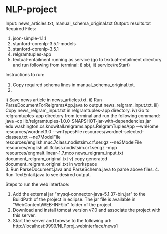 # NLP-project

Input:  news_articles.txt, 
	    manual_schema_original.txt
Output: results.txt
Required Files: 
1. json-simple-1.1.1
2. stanford-corenlp-3.5.1-models
3. stanford-corenlp-3.5.1
4. relgramtuples-app
5. textual-entailment running as service (go to textual-entailment directory and run following from terminal: i) sbt, ii) service/reStart)

Instructions to run:
1.   Copy required schema lines in manual_schema_original.txt.
2. 
i)   Save news article in news_articles.txt.
ii)  Run ParseDocumentForRelgramsApp.java to output news_relgram_input.txt.
iii) Copy news_relgram_input.txt in relgramtuples-app directory.
iv)  Go to relgramtuples-app directory from terminal and run the following command:
	 java -cp lib/relgramtuples-1.0.0-SNAPSHOT-jar-with-dependencies.jar edu.washington.cs.knowitall.relgrams.apps.RelgramTuplesApp --wnHome resources/wordnet3.0 --wnTypesFile resources/wordnet-selected-classes.txt --ne7ModelFile resources/english.muc.7class.nodistsim.crf.ser.gz --ne3ModelFile resources/english.all.3class.nodistsim.crf.ser.gz -mpp resources/engmalt.linear-1.7.mco news_relgram_input.txt document_relgram_original.txt
v)   copy generated document_relgram_original.txt in workspace	
3.   Run ParseDocument.java and ParseSchema.java to parse above files.
4.   Run TextEntail.java to see desired output.

Steps to run the web interface:
1.   Add the external jar "mysql-connector-java-5.1.37-bin.jar" to the BuildPath of the project in eclipse. The jar file is available in "WebContent\WEB-INF\lib" folder of the project.
2.   Download and install tomcat version v7.0 and associate the project with this server.
3.   Start the server and browse to the following url:
     http://localhost:9999/NLPproj_webinterface/news1
